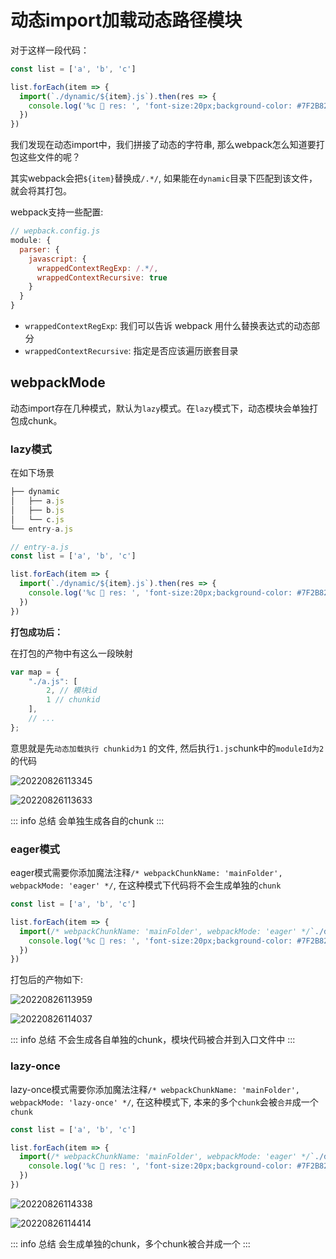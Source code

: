 # 动态import加载动态路径模块

对于这样一段代码：

```js {4}
const list = ['a', 'b', 'c']

list.forEach(item => {
  import(`./dynamic/${item}.js`).then(res => {
    console.log('%c 🍩 res: ', 'font-size:20px;background-color: #7F2B82;color:#fff;', res);
  })
})
```

我们发现在动态import中，我们拼接了动态的字符串, 那么webpack怎么知道要打包这些文件的呢？

其实webpack会把`${item}`替换成`/.*/`, 如果能在`dynamic`目录下匹配到该文件，就会将其打包。

webpack支持一些配置:
```js
// wepback.config.js
module: {
  parser: {
    javascript: {
      wrappedContextRegExp: /.*/,
      wrappedContextRecursive: true
    }
  }
}
```

+ `wrappedContextRegExp`: 我们可以告诉 webpack 用什么替换表达式的动态部分
+ `wrappedContextRecursive`: 指定是否应该遍历嵌套目录


## webpackMode
动态import存在几种模式，默认为`lazy`模式。在`lazy`模式下，动态模块会单独打包成chunk。

### lazy模式

在如下场景

```js
├── dynamic
│   ├── a.js
│   ├── b.js
│   └── c.js
└── entry-a.js
```

```js
// entry-a.js
const list = ['a', 'b', 'c']

list.forEach(item => {
  import(`./dynamic/${item}.js`).then(res => {
    console.log('%c 🍩 res: ', 'font-size:20px;background-color: #7F2B82;color:#fff;', res);
  })
})
```

**打包成功后：**

在打包的产物中有这么一段映射
```js
var map = {
	"./a.js": [
		2, // 模块id
		1 // chunkid
	],
	// ...
};
```
意思就是先`动态加载执行 chunkid为1` 的文件, 然后执行`1.js`chunk中的`moduleId为2`的代码

![20220826113345](https://raw.githubusercontent.com/wangxv/imgs/main/imgs20220826113345.png)

![20220826113633](https://raw.githubusercontent.com/wangxv/imgs/main/imgs20220826113633.png)


::: info 总结
会单独生成各自的chunk
:::


### eager模式

eager模式需要你添加魔法注释`/* webpackChunkName: 'mainFolder', webpackMode: 'eager' */`, 在这种模式下代码将不会生成单独的`chunk`
```js
const list = ['a', 'b', 'c']

list.forEach(item => {
  import(/* webpackChunkName: 'mainFolder', webpackMode: 'eager' */`./dynamic/${item}.js`).then(res => {
    console.log('%c 🍩 res: ', 'font-size:20px;background-color: #7F2B82;color:#fff;', res);
  })
})
```

打包后的产物如下:

![20220826113959](https://raw.githubusercontent.com/wangxv/imgs/main/imgs20220826113959.png)

![20220826114037](https://raw.githubusercontent.com/wangxv/imgs/main/imgs20220826114037.png)

::: info 总结
不会生成各自单独的chunk，模块代码被合并到入口文件中
:::

### lazy-once
lazy-once模式需要你添加魔法注释`/* webpackChunkName: 'mainFolder', webpackMode: 'lazy-once' */`, 在这种模式下, 本来的多个`chunk`会被`合并`成一个`chunk`
```js
const list = ['a', 'b', 'c']

list.forEach(item => {
  import(/* webpackChunkName: 'mainFolder', webpackMode: 'eager' */`./dynamic/${item}.js`).then(res => {
    console.log('%c 🍩 res: ', 'font-size:20px;background-color: #7F2B82;color:#fff;', res);
  })
})
```

![20220826114338](https://raw.githubusercontent.com/wangxv/imgs/main/imgs20220826114338.png)

![20220826114414](https://raw.githubusercontent.com/wangxv/imgs/main/imgs20220826114414.png)

::: info 总结
会生成单独的chunk，多个chunk被合并成一个
:::
